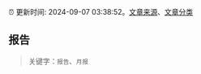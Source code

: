 :alarm_clock: 更新时间: 2024-09-07 03:38:52。[文章来源](/README.md)、[文章分类](/TAGS.md)

## 报告


> 关键字：`报告`、`月报`



